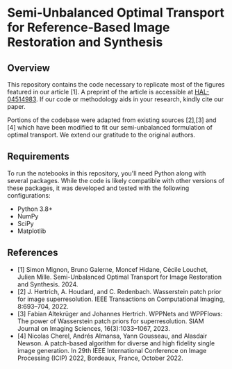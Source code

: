 # Semi-Unbalanced Optimal Transport for Reference-Based Image Restoration and Synthesis

## Overview
This repository contains the code necessary to replicate most of the figures featured in our article [1]. A preprint of the article is accessible at [HAL-04514983](https://hal.science/hal-04514983). If our code or methodology aids in your research, kindly cite our paper.

Portions of the codebase were adapted from existing sources [2],[3] and [4] which have been modified to fit our semi-unbalanced formulation of optimal transport. We extend our gratitude to the original authors.

## Requirements
To run the notebooks in this repository, you'll need Python along with several packages. While the code is likely compatible with other versions of these packages, it was developed and tested with the following configurations:

- Python 3.8+
- NumPy
- SciPy
- Matplotlib


## References 
- [1] Simon Mignon, Bruno Galerne, Moncef Hidane, Cécile Louchet, Julien Mille. Semi-Unbalanced Optimal Transport for Image Restoration and Synthesis. 2024.
- [2] J. Hertrich, A. Houdard, and C. Redenbach. Wasserstein patch prior for image superresolution. IEEE Transactions on Computational Imaging, 8:693–704, 2022.
- [3] Fabian Altekrüger and Johannes Hertrich. WPPNets and WPPFlows: The power of Wasserstein patch priors for superresolution. SIAM Journal on Imaging Sciences, 16(3):1033–1067, 2023.
- [4] Nicolas Cherel, Andrés Almansa, Yann Gousseau, and Alasdair Newson. A patch-based algorithm for diverse and high fidelity single image generation. In 29th IEEE International Conference on Image Processing (ICIP) 2022, Bordeaux, France, October 2022.


